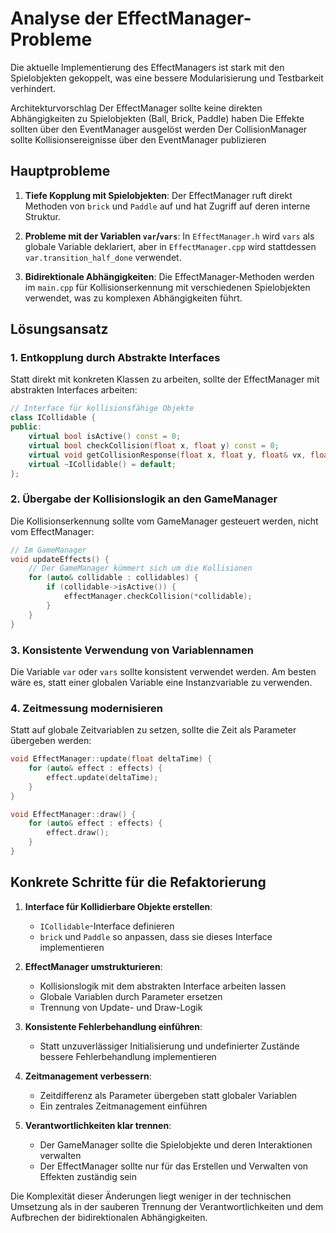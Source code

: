 # Analyse der EffectManager-Probleme

Die aktuelle Implementierung des EffectManagers ist stark mit den Spielobjekten gekoppelt, was eine bessere Modularisierung und Testbarkeit verhindert.

Architekturvorschlag
Der EffectManager sollte keine direkten Abhängigkeiten zu Spielobjekten (Ball, Brick, Paddle) haben
Die Effekte sollten über den EventManager ausgelöst werden
Der CollisionManager sollte Kollisionsereignisse über den EventManager publizieren

## Hauptprobleme

1. **Tiefe Kopplung mit Spielobjekten**: Der EffectManager ruft direkt Methoden von `brick` und `Paddle` auf und hat Zugriff auf deren interne Struktur.

2. **Probleme mit der Variablen `var`/`vars`**: In `EffectManager.h` wird `vars` als globale Variable deklariert, aber in `EffectManager.cpp` wird stattdessen `var.transition_half_done` verwendet.

3. **Bidirektionale Abhängigkeiten**: Die EffectManager-Methoden werden im `main.cpp` für Kollisionserkennung mit verschiedenen Spielobjekten verwendet, was zu komplexen Abhängigkeiten führt.

## Lösungsansatz

### 1. Entkopplung durch Abstrakte Interfaces

Statt direkt mit konkreten Klassen zu arbeiten, sollte der EffectManager mit abstrakten Interfaces arbeiten:

```cpp
// Interface für kollisionsfähige Objekte
class ICollidable {
public:
    virtual bool isActive() const = 0;
    virtual bool checkCollision(float x, float y) const = 0;
    virtual void getCollisionResponse(float x, float y, float& vx, float& vy) const = 0;
    virtual ~ICollidable() = default;
};
```

### 2. Übergabe der Kollisionslogik an den GameManager

Die Kollisionserkennung sollte vom GameManager gesteuert werden, nicht vom EffectManager:

```cpp
// Im GameManager
void updateEffects() {
    // Der GameManager kümmert sich um die Kollisionen
    for (auto& collidable : collidables) {
        if (collidable->isActive()) {
            effectManager.checkCollision(*collidable);
        }
    }
}
```

### 3. Konsistente Verwendung von Variablennamen

Die Variable `var` oder `vars` sollte konsistent verwendet werden. Am besten wäre es, statt einer globalen Variable eine Instanzvariable zu verwenden.

### 4. Zeitmessung modernisieren

Statt auf globale Zeitvariablen zu setzen, sollte die Zeit als Parameter übergeben werden:

```cpp
void EffectManager::update(float deltaTime) {
    for (auto& effect : effects) {
        effect.update(deltaTime);
    }
}

void EffectManager::draw() {
    for (auto& effect : effects) {
        effect.draw();
    }
}
```

## Konkrete Schritte für die Refaktorierung

1. **Interface für Kollidierbare Objekte erstellen**:
    - `ICollidable`-Interface definieren
    - `brick` und `Paddle` so anpassen, dass sie dieses Interface implementieren

2. **EffectManager umstrukturieren**:
    - Kollisionslogik mit dem abstrakten Interface arbeiten lassen
    - Globale Variablen durch Parameter ersetzen
    - Trennung von Update- und Draw-Logik

3. **Konsistente Fehlerbehandlung einführen**:
    - Statt unzuverlässiger Initialisierung und undefinierter Zustände bessere Fehlerbehandlung implementieren

4. **Zeitmanagement verbessern**:
    - Zeitdifferenz als Parameter übergeben statt globaler Variablen
    - Ein zentrales Zeitmanagement einführen

5. **Verantwortlichkeiten klar trennen**:
    - Der GameManager sollte die Spielobjekte und deren Interaktionen verwalten
    - Der EffectManager sollte nur für das Erstellen und Verwalten von Effekten zuständig sein

Die Komplexität dieser Änderungen liegt weniger in der technischen Umsetzung als in der sauberen Trennung der Verantwortlichkeiten und dem Aufbrechen der bidirektionalen Abhängigkeiten.
